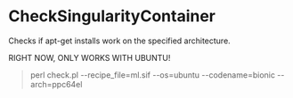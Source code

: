 # CheckSingularityContainer

Checks if apt-get installs work on the specified architecture.

RIGHT NOW, ONLY WORKS WITH UBUNTU!

> perl check.pl --recipe_file=ml.sif --os=ubuntu --codename=bionic --arch=ppc64el

